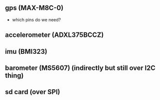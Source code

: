 ## gps (MAX-M8C-0)
- which pins do we need?

## accelerometer (ADXL375BCCZ)


## imu (BMI323)


## barometer (MS5607) (indirectly but still over I2C thing)


## sd card (over SPI)
